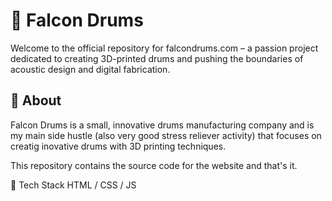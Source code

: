 # 🥁 Falcon Drums
Welcome to the official repository for falcondrums.com – a passion project dedicated to creating 3D-printed drums and pushing the boundaries of acoustic design and digital fabrication.

## 🌟 About
Falcon Drums is a small, innovative drums manufacturing company and is my main side hustle (also very good stress reliever activity) that focuses on creatig inovative drums with 3D printing techniques. 

This repository contains the source code for the website and that's it.


🚀 Tech Stack
HTML / CSS / JS
